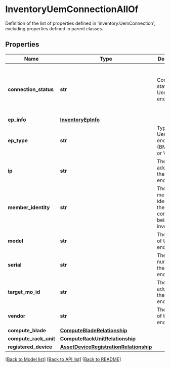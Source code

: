 # InventoryUemConnectionAllOf

Definition of the list of properties defined in 'inventory.UemConnection', excluding properties defined in parent classes.
## Properties
Name | Type | Description | Notes
------------ | ------------- | ------------- | -------------
**connection_status** | **str** | Connections status of Uem endpoint. | [optional] [readonly]  if omitted the server will use the default value of "Unknown"
**ep_info** | [**InventoryEpInfo**](InventoryEpInfo.md) |  | [optional] 
**ep_type** | **str** | Type of Uem endpoint (BMC, CMC or VIC). | [optional] [readonly] 
**ip** | **str** | The IP address of the Uem endpoint. | [optional] [readonly] 
**member_identity** | **str** | The member identity of the UEM connection being inventoried. | [optional] [readonly] 
**model** | **str** | The model of the Uem endpoint. | [optional] [readonly] 
**serial** | **str** | The serial number of the Uem endpoint. | [optional] [readonly] 
**target_mo_id** | **str** | The MoId address of the Uem endpoint. | [optional] [readonly] 
**vendor** | **str** | The vendor of the Uem endpoint. | [optional] [readonly] 
**compute_blade** | [**ComputeBladeRelationship**](ComputeBladeRelationship.md) |  | [optional] 
**compute_rack_unit** | [**ComputeRackUnitRelationship**](ComputeRackUnitRelationship.md) |  | [optional] 
**registered_device** | [**AssetDeviceRegistrationRelationship**](AssetDeviceRegistrationRelationship.md) |  | [optional] 

[[Back to Model list]](../README.md#documentation-for-models) [[Back to API list]](../README.md#documentation-for-api-endpoints) [[Back to README]](../README.md)


